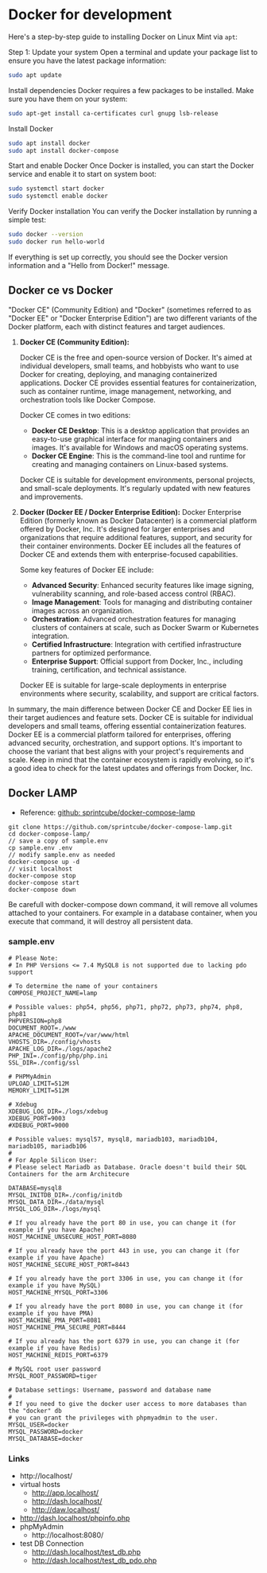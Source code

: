 # Docker for development

Here's a step-by-step guide to installing Docker on Linux Mint via `apt`:

Step 1: Update your system
Open a terminal and update your package list to ensure you have the latest package information:

```bash
sudo apt update
```

Install dependencies
Docker requires a few packages to be installed. Make sure you have them on your system:

```bash
sudo apt-get install ca-certificates curl gnupg lsb-release
```

Install Docker

```bash
sudo apt install docker
sudo apt install docker-compose
```

Start and enable Docker
Once Docker is installed, you can start the Docker service and enable it to start on system boot:

```bash
sudo systemctl start docker
sudo systemctl enable docker
```

Verify Docker installation
You can verify the Docker installation by running a simple test:

```bash
sudo docker --version
sudo docker run hello-world
```

If everything is set up correctly, you should see the Docker version information and a "Hello from Docker!" message.

## Docker ce vs Docker

"Docker CE" (Community Edition) and "Docker" (sometimes referred to as "Docker EE" or "Docker Enterprise Edition") are two different variants of the Docker platform, each with distinct features and target audiences.

1. **Docker CE (Community Edition):**

   Docker CE is the free and open-source version of Docker. It's aimed at individual developers, small teams, and hobbyists who want to use Docker for creating, deploying, and managing containerized applications. Docker CE provides essential features for containerization, such as container runtime, image management, networking, and orchestration tools like Docker Compose.

   Docker CE comes in two editions:
   - **Docker CE Desktop**: This is a desktop application that provides an easy-to-use graphical interface for managing containers and images. It's available for Windows and macOS operating systems.
   - **Docker CE Engine**: This is the command-line tool and runtime for creating and managing containers on Linux-based systems.

   Docker CE is suitable for development environments, personal projects, and small-scale deployments. It's regularly updated with new features and improvements.

3. **Docker (Docker EE / Docker Enterprise Edition):**
   Docker Enterprise Edition (formerly known as Docker Datacenter) is a commercial platform offered by Docker, Inc. It's designed for larger enterprises and organizations that require additional features, support, and security for their container environments. Docker EE includes all the features of Docker CE and extends them with enterprise-focused capabilities.

   Some key features of Docker EE include:
   - **Advanced Security**: Enhanced security features like image signing, vulnerability scanning, and role-based access control (RBAC).
   - **Image Management**: Tools for managing and distributing container images across an organization.
   - **Orchestration**: Advanced orchestration features for managing clusters of containers at scale, such as Docker Swarm or Kubernetes integration.
   - **Certified Infrastructure**: Integration with certified infrastructure partners for optimized performance.
   - **Enterprise Support**: Official support from Docker, Inc., including training, certification, and technical assistance.

   Docker EE is suitable for large-scale deployments in enterprise environments where security, scalability, and support are critical factors.

In summary, the main difference between Docker CE and Docker EE lies in their target audiences and feature sets. Docker CE is suitable for individual developers and small teams, offering essential containerization features. Docker EE is a commercial platform tailored for enterprises, offering advanced security, orchestration, and support options. It's important to choose the variant that best aligns with your project's requirements and scale. Keep in mind that the container ecosystem is rapidly evolving, so it's a good idea to check for the latest updates and offerings from Docker, Inc.

## Docker LAMP

* Reference: [github: sprintcube/docker-compose-lamp](https://github.com/sprintcube/docker-compose-lamp)

```
git clone https://github.com/sprintcube/docker-compose-lamp.git
cd docker-compose-lamp/
// save a copy of sample.env
cp sample.env .env
// modify sample.env as needed
docker-compose up -d
// visit localhost
docker-compose stop
docker-compose start
docker-compose down
```

Be carefull with docker-compose down command, it will remove all volumes attached to your containers. For example in a database container, when you execute that command, it will destroy all persistent data.

### sample.env

```
# Please Note:
# In PHP Versions <= 7.4 MySQL8 is not supported due to lacking pdo support

# To determine the name of your containers
COMPOSE_PROJECT_NAME=lamp

# Possible values: php54, php56, php71, php72, php73, php74, php8, php81
PHPVERSION=php8
DOCUMENT_ROOT=./www
APACHE_DOCUMENT_ROOT=/var/www/html
VHOSTS_DIR=./config/vhosts
APACHE_LOG_DIR=./logs/apache2
PHP_INI=./config/php/php.ini
SSL_DIR=./config/ssl

# PHPMyAdmin
UPLOAD_LIMIT=512M
MEMORY_LIMIT=512M

# Xdebug
XDEBUG_LOG_DIR=./logs/xdebug
XDEBUG_PORT=9003
#XDEBUG_PORT=9000

# Possible values: mysql57, mysql8, mariadb103, mariadb104, mariadb105, mariadb106
#
# For Apple Silicon User: 
# Please select Mariadb as Database. Oracle doesn't build their SQL Containers for the arm Architecure

DATABASE=mysql8
MYSQL_INITDB_DIR=./config/initdb
MYSQL_DATA_DIR=./data/mysql
MYSQL_LOG_DIR=./logs/mysql

# If you already have the port 80 in use, you can change it (for example if you have Apache)
HOST_MACHINE_UNSECURE_HOST_PORT=8080

# If you already have the port 443 in use, you can change it (for example if you have Apache)
HOST_MACHINE_SECURE_HOST_PORT=8443

# If you already have the port 3306 in use, you can change it (for example if you have MySQL)
HOST_MACHINE_MYSQL_PORT=3306

# If you already have the port 8080 in use, you can change it (for example if you have PMA)
HOST_MACHINE_PMA_PORT=8081
HOST_MACHINE_PMA_SECURE_PORT=8444

# If you already has the port 6379 in use, you can change it (for example if you have Redis)
HOST_MACHINE_REDIS_PORT=6379

# MySQL root user password
MYSQL_ROOT_PASSWORD=tiger

# Database settings: Username, password and database name
#
# If you need to give the docker user access to more databases than the "docker" db 
# you can grant the privileges with phpmyadmin to the user.
MYSQL_USER=docker
MYSQL_PASSWORD=docker
MYSQL_DATABASE=docker
```

### Links

* http://localhost/
* virtual hosts
  * http://app.localhost/
  * http://dash.localhost/
  * http://daw.localhost/
* http://dash.localhost/phpinfo.php
* phpMyAdmin
  * http://localhost:8080/
* test DB Connection
  * http://dash.localhost/test_db.php
  * http://dash.localhost/test_db_pdo.php

